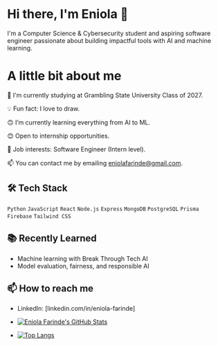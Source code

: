 # Hi there, I'm Eniola 👋

I'm a Computer Science & Cybersecurity student and aspiring software engineer passionate about building impactful tools with AI and machine learning.

# A little bit about me 
🚌 I'm currently studying at Grambling State University Class of 2027.

💡 Fun fact: I love to draw.

🙃 I’m currently learning everything from AI to ML.

😊 Open to internship opportunities.

💼 Job interests: Software Engineer (Intern level).

📫 You can contact me by emailing eniolafarinde@gmail.com.

## 🛠️ Tech Stack
`Python` `JavaScript` `React` `Node.js` `Express` `MongoDB` `PostgreSQL` `Prisma` `Firebase` `Tailwind CSS`

## 📚 Recently Learned
- Machine learning with Break Through Tech AI
- Model evaluation, fairness, and responsible AI

## 📫 How to reach me
- LinkedIn: [linkedin.com/in/eniola-farinde]

- [![Eniola Farinde's GitHub Stats](https://github-readme-stats.vercel.app/api?username=eniolafarinde&show_icons=true&theme=radical)](https://github.com/eniolafarinde)

- [![Top Langs](https://github-readme-stats.vercel.app/api/top-langs/?username=eniolafarinde&layout=compact&theme=radical)](https://github.com/eniolafarinde)

